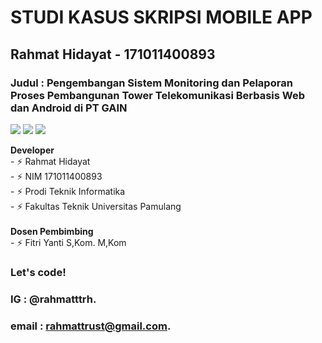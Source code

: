 # STUDI KASUS SKRIPSI MOBILE APP

## Rahmat Hidayat - 171011400893

### Judul : Pengembangan Sistem Monitoring dan Pelaporan Proses Pembangunan Tower Telekomunikasi Berbasis Web dan Android di PT GAIN

<p>
    <img src="https://img.shields.io/badge/Language-Kotlin%208-blue" />
    <img src="https://img.shields.io/badge/Developer-Rahmat-brightgreen" />
    <img src="https://img.shields.io/badge/Platform-Android-red" />
</p>

<!-- ### Fitur : Studi Kasus Skripsi Rahmat Hidayat -->

<summary><strong>Developer</strong></summary>
    - ⚡ Rahmat Hidayat</br>
    - ⚡ NIM 171011400893</br>
    - ⚡ Prodi Teknik Informatika</br>
    - ⚡ Fakultas Teknik Universitas Pamulang</br><br>
    
<summary><strong>Dosen Pembimbing</strong></summary>
- ⚡ Fitri Yanti S,Kom. M,Kom</br>



### Let's code!

### IG : @rahmatttrh.

### email : rahmattrust@gmail.com.
